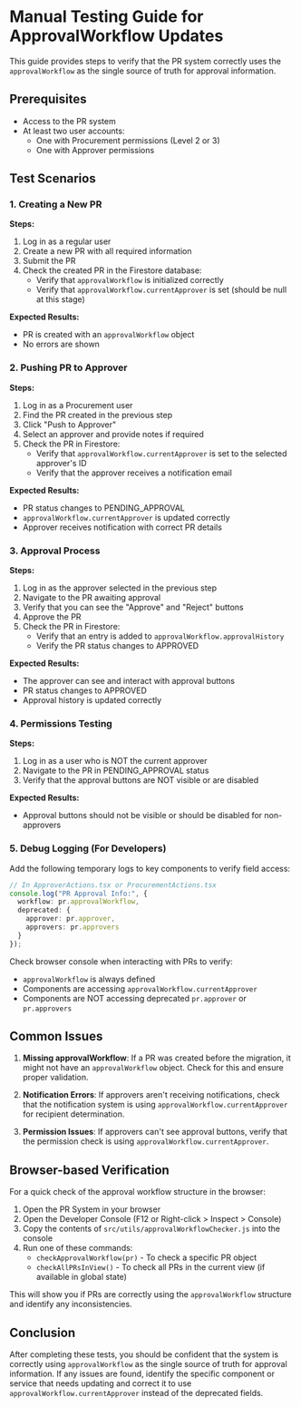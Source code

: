 # Manual Testing Guide for ApprovalWorkflow Updates

This guide provides steps to verify that the PR system correctly uses the `approvalWorkflow` as the single source of truth for approval information.

## Prerequisites
- Access to the PR system
- At least two user accounts:
  - One with Procurement permissions (Level 2 or 3)
  - One with Approver permissions

## Test Scenarios

### 1. Creating a New PR

**Steps:**
1. Log in as a regular user
2. Create a new PR with all required information
3. Submit the PR
4. Check the created PR in the Firestore database:
   - Verify that `approvalWorkflow` is initialized correctly
   - Verify that `approvalWorkflow.currentApprover` is set (should be null at this stage)

**Expected Results:**
- PR is created with an `approvalWorkflow` object
- No errors are shown

### 2. Pushing PR to Approver

**Steps:**
1. Log in as a Procurement user
2. Find the PR created in the previous step
3. Click "Push to Approver"
4. Select an approver and provide notes if required
5. Check the PR in Firestore:
   - Verify that `approvalWorkflow.currentApprover` is set to the selected approver's ID
   - Verify that the approver receives a notification email

**Expected Results:**
- PR status changes to PENDING_APPROVAL
- `approvalWorkflow.currentApprover` is updated correctly
- Approver receives notification with correct PR details

### 3. Approval Process

**Steps:**
1. Log in as the approver selected in the previous step
2. Navigate to the PR awaiting approval
3. Verify that you can see the "Approve" and "Reject" buttons
4. Approve the PR
5. Check the PR in Firestore:
   - Verify that an entry is added to `approvalWorkflow.approvalHistory`
   - Verify the PR status changes to APPROVED

**Expected Results:**
- The approver can see and interact with approval buttons
- PR status changes to APPROVED
- Approval history is updated correctly

### 4. Permissions Testing

**Steps:**
1. Log in as a user who is NOT the current approver
2. Navigate to the PR in PENDING_APPROVAL status
3. Verify that the approval buttons are NOT visible or are disabled

**Expected Results:**
- Approval buttons should not be visible or should be disabled for non-approvers

### 5. Debug Logging (For Developers)

Add the following temporary logs to key components to verify field access:

```typescript
// In ApproverActions.tsx or ProcurementActions.tsx
console.log("PR Approval Info:", { 
  workflow: pr.approvalWorkflow, 
  deprecated: { 
    approver: pr.approver, 
    approvers: pr.approvers 
  } 
});
```

Check browser console when interacting with PRs to verify:
- `approvalWorkflow` is always defined
- Components are accessing `approvalWorkflow.currentApprover`
- Components are NOT accessing deprecated `pr.approver` or `pr.approvers`

## Common Issues

1. **Missing approvalWorkflow**: If a PR was created before the migration, it might not have an `approvalWorkflow` object. Check for this and ensure proper validation.

2. **Notification Errors**: If approvers aren't receiving notifications, check that the notification system is using `approvalWorkflow.currentApprover` for recipient determination.

3. **Permission Issues**: If approvers can't see approval buttons, verify that the permission check is using `approvalWorkflow.currentApprover`.

## Browser-based Verification

For a quick check of the approval workflow structure in the browser:

1. Open the PR System in your browser
2. Open the Developer Console (F12 or Right-click > Inspect > Console)
3. Copy the contents of `src/utils/approvalWorkflowChecker.js` into the console
4. Run one of these commands:
   - `checkApprovalWorkflow(pr)` - To check a specific PR object
   - `checkAllPRsInView()` - To check all PRs in the current view (if available in global state)

This will show you if PRs are correctly using the `approvalWorkflow` structure and identify any inconsistencies.

## Conclusion

After completing these tests, you should be confident that the system is correctly using `approvalWorkflow` as the single source of truth for approval information. If any issues are found, identify the specific component or service that needs updating and correct it to use `approvalWorkflow.currentApprover` instead of the deprecated fields.
